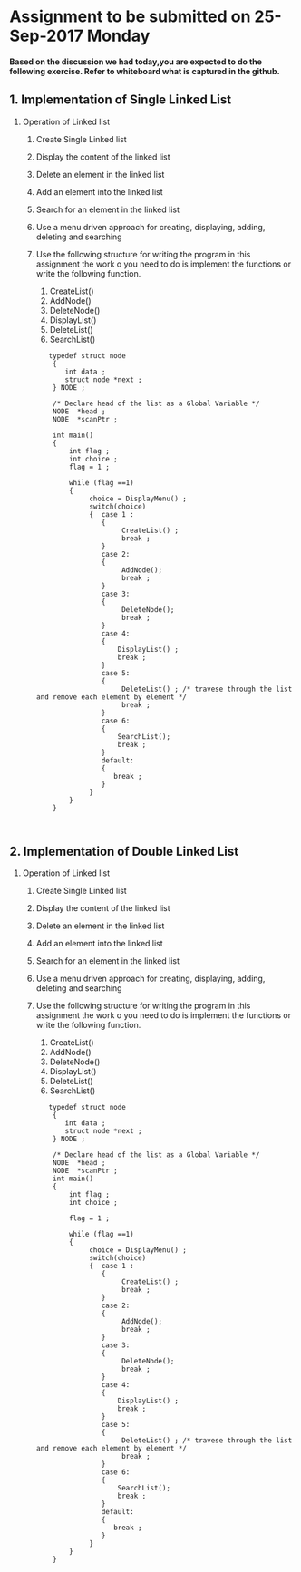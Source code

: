 # Assignment to be submitted on 25-Sep-2017 Monday

#### Based on the discussion we had today,you are expected to do the following exercise. Refer to whiteboard what is captured in the github.

## 1. Implementation of Single Linked List
1. Operation of Linked list
   1. Create Single Linked list
   1. Display the content of the linked list
   1. Delete an element in the linked list
   1. Add an element into the linked list
   1. Search for an element in the linked list
   1. Use a menu driven approach for creating,  displaying, adding, deleting and searching
   1. Use the following structure for writing the program in this assignment the work o
       you need to do is  implement the functions or write the following function.
       
      1. CreateList()
      1. AddNode()
      1. DeleteNode()
      1. DisplayList()
      1. DeleteList()
      1. SearchList()
      ````
         typedef struct node 
          {
             int data ;
             struct node *next ;
          } NODE ;
          
          /* Declare head of the list as a Global Variable */
          NODE  *head ;
          NODE  *scanPtr ;
          
          int main()
          {
              int flag ;
              int choice ;
              flag = 1 ;
              
              while (flag ==1)
              {
                   choice = DisplayMenu() ;
                   switch(choice)
                   {  case 1 :
                      { 
                           CreateList() ;
                           break ;
                      }
                      case 2:
                      {
                           AddNode();
                           break ;
                      }
                      case 3:
                      {
                           DeleteNode();
                           break ;
                      }
                      case 4:
                      {
                          DisplayList() ;
                          break ;
                      }
                      case 5:
                      {
                           DeleteList() ; /* travese through the list and remove each element by element */
                           break ;
                      }
                      case 6:
                      {
                          SearchList();
                          break ;
                      }
                      default:
                      {
                         break ;
                      }
                   }
              }
          }
          
    ````
## 2. Implementation of Double  Linked List
1. Operation of Linked list
   1. Create Single Linked list
   1. Display the content of the linked list
   1. Delete an element in the linked list
   1. Add an element into the linked list
   1. Search for an element in the linked list
   1. Use a menu driven approach for creating,  displaying, adding, deleting and searching
   1. Use the following structure for writing the program in this assignment the work o
       you need to do is  implement the functions or write the following function.
       
      1. CreateList()
      1. AddNode()
      1. DeleteNode()
      1. DisplayList()
      1. DeleteList()
      1. SearchList()
      ````
         typedef struct node 
          {
             int data ;
             struct node *next ;
          } NODE ;
          
          /* Declare head of the list as a Global Variable */
          NODE  *head ;
          NODE  *scanPtr ;
          int main()
          {
              int flag ;
              int choice ;
              
              flag = 1 ;
              
              while (flag ==1)
              {
                   choice = DisplayMenu() ;
                   switch(choice)
                   {  case 1 :
                      { 
                           CreateList() ;
                           break ;
                      }
                      case 2:
                      {
                           AddNode();
                           break ;
                      }
                      case 3:
                      {
                           DeleteNode();
                           break ;
                      }
                      case 4:
                      {
                          DisplayList() ;
                          break ;
                      }
                      case 5:
                      {
                           DeleteList() ; /* travese through the list and remove each element by element */
                           break ;
                      }
                      case 6:
                      {
                          SearchList();
                          break ;
                      }
                      default:
                      {
                         break ;
                      }
                   }
              }
          }
          
    ````

